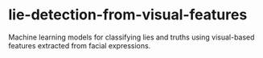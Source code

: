 # lie-detection-from-visual-features
Machine learning models for classifying lies and truths using visual-based features extracted from facial expressions.

